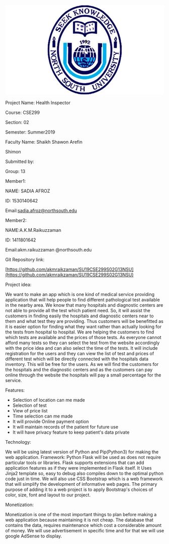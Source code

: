 
![](nsulogo.jpg)

Project Name: Health Inspector

Course: CSE299

Section: 02

Semester: Summer2019

Faculty Name: Shaikh Shawon Arefin

Shimon

Submitted by:

Group: 13

Member1:

NAME: SADIA AFROZ

ID: 1530140642

Email:sadia.afroz@northsouth.edu

Member2:

NAME:A.K.M.Raikuzzaman

ID: 1411801642

Email:akm.raikuzzaman @northsouth.edu

Git Repository link:

[https://github.com/akmraikzaman/SU19CSE299S02G13NSU](https://github.com/akmraikzaman/SU19CSE299S02G13NSU)

Project idea:

We want to make an app which is one kind of medical service providing application that will help people to find different pathological test available in the nearby area. We know that many hospitals and diagnostic centers are not able to provide all the test which patient need. So, it will assist the customers in finding easily the hospitals and diagnostic centers near to them and what test they are providing. Thus customers will be benefitted as it is easier option for finding what they want rather than actually looking for the tests from hospital to hospital. We are helping the customers to find which tests are available and the prices of those tests. As everyone cannot afford many tests so they can select the test from the website accordingly with the price idea and can also select the time of the tests. It will include registration for the users and they can view the list of test and prices of different test which will be directly connected with the hospitals data inventory. This will be free for the users. As we will find the customers for the hospitals and the diagnostic centers and as the customers can pay online through the website the hospitals will pay a small percentage for the service.



Features:

- Selection of location can me made
- Selection of test
- View of price list
- Time selection can me made
- It will provide Online payment option
- It will maintain records of the patient for future use
- It will have privacy feature to keep patient&#39;s data private

Technology:

We will be using latest version of Python and Pip(Python3) for making the web application. Framework: Python Flask will be used as does not require particular tools or libraries. Flask supports extensions that can add application features as if they were implemented in Flask itself. It Uses Jinja2 template so, easy to debug also compiles down to the optimal python code just in time. We will also use CSS Bootstrap which is a web framework that will simplify the development of informative web pages. The primary purpose of adding it to a web project is to apply Bootstrap&#39;s choices of color, size, font and layout to our project.

Monetization:

Monetization is one of the most important things to plan before making a web application because maintaining it is not cheap. The database that contains the data, requires maintenance which cost a considerable amount of money. We will use advertisement in specific time and for that we will use google AdSense to display.

      





#

#

#

#

#

